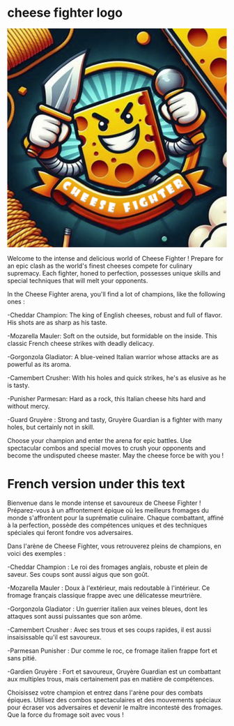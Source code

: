 # cheese fighter logo

![Cheese Fighter](https://github.com/Dam-Git/cheese_fighter/blob/main/cheese_fighter.png)

Welcome to the intense and delicious world of Cheese Fighter ! Prepare for an epic clash as the world's finest cheeses compete for culinary supremacy. Each fighter, honed to perfection, possesses unique skills and special techniques that will melt your opponents.

In the Cheese Fighter arena, you'll find a lot of champions, like the following ones :

-Cheddar Champion: The king of English cheeses, robust and full of flavor. His shots are as sharp as his taste.

-Mozarella Mauler: Soft on the outside, but formidable on the inside. This classic French cheese strikes with deadly delicacy.

-Gorgonzola Gladiator: A blue-veined Italian warrior whose attacks are as powerful as its aroma.

-Camembert Crusher: With his holes and quick strikes, he's as elusive as he is tasty.

-Punisher Parmesan: Hard as a rock, this Italian cheese hits hard and without mercy.

-Guard Gruyère : Strong and tasty, Gruyère Guardian is a fighter with many holes, but certainly not in skill.


Choose your champion and enter the arena for epic battles. Use spectacular combos and special moves to crush your opponents and become the undisputed cheese master. May the cheese force be with you !




# French version under this text 


Bienvenue dans le monde intense et savoureux de Cheese Fighter ! Préparez-vous à un affrontement épique où les meilleurs fromages du monde s'affrontent pour la suprématie culinaire. Chaque combattant, affiné à la perfection, possède des compétences uniques et des techniques spéciales qui feront fondre vos adversaires.

Dans l'arène de Cheese Fighter, vous retrouverez pleins de champions, en voici des exemples :

-Cheddar Champion : Le roi des fromages anglais, robuste et plein de saveur. Ses coups sont aussi aigus que son goût.

-Mozarella Mauler : Doux à l'extérieur, mais redoutable à l'intérieur. Ce fromage français classique frappe avec une délicatesse meurtrière.

-Gorgonzola Gladiator : Un guerrier italien aux veines bleues, dont les attaques sont aussi puissantes que son arôme.

-Camembert Crusher : Avec ses trous et ses coups rapides, il est aussi insaisissable qu'il est savoureux.

-Parmesan Punisher : Dur comme le roc, ce fromage italien frappe fort et sans pitié.

-Gardien Gruyère : Fort et savoureux, Gruyère Guardian est un combattant aux multiples trous, mais certainement pas en matière de compétences.


Choisissez votre champion et entrez dans l'arène pour des combats épiques. Utilisez des combos spectaculaires et des mouvements spéciaux pour écraser vos adversaires et devenir le maître incontesté des fromages. Que la force du fromage soit avec vous !
